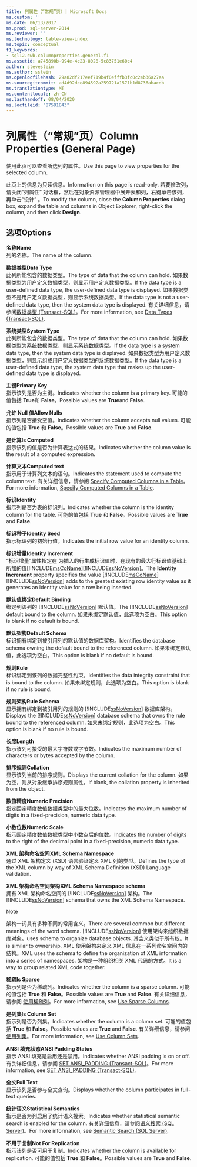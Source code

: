 ```yaml
---
title: 列属性（“常规”页）| Microsoft Docs
ms.custom: ''
ms.date: 06/13/2017
ms.prod: sql-server-2014
ms.reviewer: ''
ms.technology: table-view-index
ms.topic: conceptual
f1_keywords:
- sql12.swb.columnproperties.general.f1
ms.assetid: a745890b-994e-4c23-8028-5c83751e60c4
author: stevestein
ms.author: sstein
ms.openlocfilehash: 29a82df217eef719b4f0efffb3fc0c24b36a27aa
ms.sourcegitcommit: ad4d92dce894592a259721a1571b1d8736abacdb
ms.translationtype: MT
ms.contentlocale: zh-CN
ms.lasthandoff: 08/04/2020
ms.locfileid: "87591843"
---
```

# <a name="column-properties-general-page"></a><span data-ttu-id="d8b09-102">列属性（“常规”页）</span><span class="sxs-lookup"><span data-stu-id="d8b09-102">Column Properties (General Page)</span></span>
  <span data-ttu-id="d8b09-103">使用此页可以查看所选列的属性。</span><span class="sxs-lookup"><span data-stu-id="d8b09-103">Use this page to view properties for the selected column.</span></span>  
  
 <span data-ttu-id="d8b09-104">此页上的信息为只读信息。</span><span class="sxs-lookup"><span data-stu-id="d8b09-104">Information on this page is read-only.</span></span> <span data-ttu-id="d8b09-105">若要修改列，请关闭“列属性”  对话框，然后在对象资源管理器中展开表和列，右键单击该列，再单击“设计”  。</span><span class="sxs-lookup"><span data-stu-id="d8b09-105">To modify the column, close the **Column Properties** dialog box, expand the table and columns in Object Explorer, right-click the column, and then click **Design**.</span></span>  
  
## <a name="options"></a><span data-ttu-id="d8b09-106">选项</span><span class="sxs-lookup"><span data-stu-id="d8b09-106">Options</span></span>  
 <span data-ttu-id="d8b09-107">**名称**</span><span class="sxs-lookup"><span data-stu-id="d8b09-107">**Name**</span></span>  
 <span data-ttu-id="d8b09-108">列的名称。</span><span class="sxs-lookup"><span data-stu-id="d8b09-108">The name of the column.</span></span>  
  
 <span data-ttu-id="d8b09-109">**数据类型**</span><span class="sxs-lookup"><span data-stu-id="d8b09-109">**Data Type**</span></span>  
 <span data-ttu-id="d8b09-110">此列所能包含的数据类型。</span><span class="sxs-lookup"><span data-stu-id="d8b09-110">The type of data that the column can hold.</span></span> <span data-ttu-id="d8b09-111">如果数据类型为用户定义数据类型，则显示用户定义数据类型。</span><span class="sxs-lookup"><span data-stu-id="d8b09-111">If the data type is a user-defined data type, the user-defined data type is displayed.</span></span> <span data-ttu-id="d8b09-112">如果数据类型不是用户定义数据类型，则显示系统数据类型。</span><span class="sxs-lookup"><span data-stu-id="d8b09-112">If the data type is not a user-defined data type, then the system data type is displayed.</span></span> <span data-ttu-id="d8b09-113">有关详细信息，请参阅[数据类型 (Transact-SQL)](/sql/t-sql/data-types/data-types-transact-sql)。</span><span class="sxs-lookup"><span data-stu-id="d8b09-113">For more information, see [Data Types &#40;Transact-SQL&#41;](/sql/t-sql/data-types/data-types-transact-sql).</span></span>  
  
 <span data-ttu-id="d8b09-114">**系统类型**</span><span class="sxs-lookup"><span data-stu-id="d8b09-114">**System Type**</span></span>  
 <span data-ttu-id="d8b09-115">此列所能包含的数据类型。</span><span class="sxs-lookup"><span data-stu-id="d8b09-115">The type of data that the column can hold.</span></span> <span data-ttu-id="d8b09-116">如果数据类型为系统数据类型，则显示系统数据类型。</span><span class="sxs-lookup"><span data-stu-id="d8b09-116">If the data type is a system data type, then the system data type is displayed.</span></span> <span data-ttu-id="d8b09-117">如果数据类型为用户定义数据类型，则显示组成用户定义数据类型的系统数据类型。</span><span class="sxs-lookup"><span data-stu-id="d8b09-117">If the data type is a user-defined data type, the system data type that makes up the user-defined data type is displayed.</span></span>  
  
 <span data-ttu-id="d8b09-118">**主键**</span><span class="sxs-lookup"><span data-stu-id="d8b09-118">**Primary Key**</span></span>  
 <span data-ttu-id="d8b09-119">指示该列是否为主键。</span><span class="sxs-lookup"><span data-stu-id="d8b09-119">Indicates whether the column is a primary key.</span></span> <span data-ttu-id="d8b09-120">可能的值包括 **True**和 **False**。</span><span class="sxs-lookup"><span data-stu-id="d8b09-120">Possible values are **True**and **False**.</span></span>  
  
 <span data-ttu-id="d8b09-121">**允许 Null 值**</span><span class="sxs-lookup"><span data-stu-id="d8b09-121">**Allow Nulls**</span></span>  
 <span data-ttu-id="d8b09-122">指示列是否接受空值。</span><span class="sxs-lookup"><span data-stu-id="d8b09-122">Indicates whether the column accepts null values.</span></span> <span data-ttu-id="d8b09-123">可能的值包括 **True** 和 **False**。</span><span class="sxs-lookup"><span data-stu-id="d8b09-123">Possible values are **True** and **False**.</span></span>  
  
 <span data-ttu-id="d8b09-124">**是计算**</span><span class="sxs-lookup"><span data-stu-id="d8b09-124">**Is Computed**</span></span>  
 <span data-ttu-id="d8b09-125">指示该列的值是否为计算表达式的结果。</span><span class="sxs-lookup"><span data-stu-id="d8b09-125">Indicates whether the column value is the result of a computed expression.</span></span>  
  
 <span data-ttu-id="d8b09-126">**计算文本**</span><span class="sxs-lookup"><span data-stu-id="d8b09-126">**Computed text**</span></span>  
 <span data-ttu-id="d8b09-127">指示用于计算列文本的语句。</span><span class="sxs-lookup"><span data-stu-id="d8b09-127">Indicates the statement used to compute the column text.</span></span> <span data-ttu-id="d8b09-128">有关详细信息，请参阅 [Specify Computed Columns in a Table](specify-computed-columns-in-a-table.md)。</span><span class="sxs-lookup"><span data-stu-id="d8b09-128">For more information, [Specify Computed Columns in a Table](specify-computed-columns-in-a-table.md).</span></span>  
  
 <span data-ttu-id="d8b09-129">**标识**</span><span class="sxs-lookup"><span data-stu-id="d8b09-129">**Identity**</span></span>  
 <span data-ttu-id="d8b09-130">指示列是否为表的标识列。</span><span class="sxs-lookup"><span data-stu-id="d8b09-130">Indicates whether the column is the identity column for the table.</span></span> <span data-ttu-id="d8b09-131">可能的值包括 **True** 和 **False**。</span><span class="sxs-lookup"><span data-stu-id="d8b09-131">Possible values are **True** and **False**.</span></span>  
  
 <span data-ttu-id="d8b09-132">**标识种子**</span><span class="sxs-lookup"><span data-stu-id="d8b09-132">**Identity Seed**</span></span>  
 <span data-ttu-id="d8b09-133">指示标识列的初始行值。</span><span class="sxs-lookup"><span data-stu-id="d8b09-133">Indicates the initial row value for an identity column.</span></span>  
  
 <span data-ttu-id="d8b09-134">**标识增量**</span><span class="sxs-lookup"><span data-stu-id="d8b09-134">**Identity Increment**</span></span>  
 <span data-ttu-id="d8b09-135">“标识增量”属性指定在   为插入的行生成标识值时，在现有的最大行标识值基础上所加的值[!INCLUDE[msCoName](../../includes/msconame-md.md)][!INCLUDE[ssNoVersion](../../includes/ssnoversion-md.md)]。</span><span class="sxs-lookup"><span data-stu-id="d8b09-135">The **Identity Increment** property specifies the value [!INCLUDE[msCoName](../../includes/msconame-md.md)] [!INCLUDE[ssNoVersion](../../includes/ssnoversion-md.md)] adds to the greatest existing row identity value as it generates an identity value for a row being inserted.</span></span>  
  
 <span data-ttu-id="d8b09-136">**默认值绑定**</span><span class="sxs-lookup"><span data-stu-id="d8b09-136">**Default Binding**</span></span>  
 <span data-ttu-id="d8b09-137">绑定到该列的 [!INCLUDE[ssNoVersion](../../includes/ssnoversion-md.md)] 默认值。</span><span class="sxs-lookup"><span data-stu-id="d8b09-137">The [!INCLUDE[ssNoVersion](../../includes/ssnoversion-md.md)] default bound to the column.</span></span> <span data-ttu-id="d8b09-138">如果未绑定默认值，此选项为空白。</span><span class="sxs-lookup"><span data-stu-id="d8b09-138">This option is blank if no default is bound.</span></span>  
  
 <span data-ttu-id="d8b09-139">**默认架构**</span><span class="sxs-lookup"><span data-stu-id="d8b09-139">**Default Schema**</span></span>  
 <span data-ttu-id="d8b09-140">标识拥有绑定到被引用列的默认值的数据库架构。</span><span class="sxs-lookup"><span data-stu-id="d8b09-140">Identifies the database schema owning the default bound to the referenced column.</span></span> <span data-ttu-id="d8b09-141">如果未绑定默认值，此选项为空白。</span><span class="sxs-lookup"><span data-stu-id="d8b09-141">This option is blank if no default is bound.</span></span>  
  
 <span data-ttu-id="d8b09-142">**规则**</span><span class="sxs-lookup"><span data-stu-id="d8b09-142">**Rule**</span></span>  
 <span data-ttu-id="d8b09-143">标识绑定到该列的数据完整性约束。</span><span class="sxs-lookup"><span data-stu-id="d8b09-143">Identifies the data integrity constraint that is bound to the column.</span></span> <span data-ttu-id="d8b09-144">如果未绑定规则，此选项为空白。</span><span class="sxs-lookup"><span data-stu-id="d8b09-144">This option is blank if no rule is bound.</span></span>  
  
 <span data-ttu-id="d8b09-145">**规则架构**</span><span class="sxs-lookup"><span data-stu-id="d8b09-145">**Rule Schema**</span></span>  
 <span data-ttu-id="d8b09-146">显示拥有绑定到被引用列的规则的 [!INCLUDE[ssNoVersion](../../includes/ssnoversion-md.md)] 数据库架构。</span><span class="sxs-lookup"><span data-stu-id="d8b09-146">Displays the [!INCLUDE[ssNoVersion](../../includes/ssnoversion-md.md)] database schema that owns the rule bound to the referenced column.</span></span> <span data-ttu-id="d8b09-147">如果未绑定规则，此选项为空白。</span><span class="sxs-lookup"><span data-stu-id="d8b09-147">This option is blank if no rule is bound.</span></span>  
  
 <span data-ttu-id="d8b09-148">**长度**</span><span class="sxs-lookup"><span data-stu-id="d8b09-148">**Length**</span></span>  
 <span data-ttu-id="d8b09-149">指示该列可接受的最大字符数或字节数。</span><span class="sxs-lookup"><span data-stu-id="d8b09-149">Indicates the maximum number of characters or bytes accepted by the column.</span></span>  
  
 <span data-ttu-id="d8b09-150">**排序规则**</span><span class="sxs-lookup"><span data-stu-id="d8b09-150">**Collation**</span></span>  
 <span data-ttu-id="d8b09-151">显示该列当前的排序规则。</span><span class="sxs-lookup"><span data-stu-id="d8b09-151">Displays the current collation for the column.</span></span> <span data-ttu-id="d8b09-152">如果为空，则从对象继承排序规则属性。</span><span class="sxs-lookup"><span data-stu-id="d8b09-152">If blank, the collation property is inherited from the object.</span></span>  
  
 <span data-ttu-id="d8b09-153">**数值精度**</span><span class="sxs-lookup"><span data-stu-id="d8b09-153">**Numeric Precision**</span></span>  
 <span data-ttu-id="d8b09-154">指定固定精度数值数据类型中的最大位数。</span><span class="sxs-lookup"><span data-stu-id="d8b09-154">Indicates the maximum number of digits in a fixed-precision, numeric data type.</span></span>  
  
 <span data-ttu-id="d8b09-155">**小数位数**</span><span class="sxs-lookup"><span data-stu-id="d8b09-155">**Numeric Scale**</span></span>  
 <span data-ttu-id="d8b09-156">指示固定精度数值数据类型中小数点后的位数。</span><span class="sxs-lookup"><span data-stu-id="d8b09-156">Indicates the number of digits to the right of the decimal point in a fixed-precision, numeric data type.</span></span>  
  
 <span data-ttu-id="d8b09-157">**XML 架构命名空间**</span><span class="sxs-lookup"><span data-stu-id="d8b09-157">**XML Schema Namespace**</span></span>  
 <span data-ttu-id="d8b09-158">通过 XML 架构定义 (XSD) 语言验证定义 XML 列的类型。</span><span class="sxs-lookup"><span data-stu-id="d8b09-158">Defines the type of the XML column by way of XML Schema Definition (XSD) Language validation.</span></span>  
  
 <span data-ttu-id="d8b09-159">**XML 架构命名空间架构**</span><span class="sxs-lookup"><span data-stu-id="d8b09-159">**XML Schema Namespace schema**</span></span>  
 <span data-ttu-id="d8b09-160">拥有 XML 架构命名空间的 [!INCLUDE[ssNoVersion](../../includes/ssnoversion-md.md)] 架构。</span><span class="sxs-lookup"><span data-stu-id="d8b09-160">The [!INCLUDE[ssNoVersion](../../includes/ssnoversion-md.md)] schema that owns the XML Schema Namespace.</span></span>  
  
> [!NOTE]  
>  <span data-ttu-id="d8b09-161">架构一词具有多种不同的常用含义。</span><span class="sxs-lookup"><span data-stu-id="d8b09-161">There are several common but different meanings of the word schema.</span></span> [!INCLUDE[ssNoVersion](../../includes/ssnoversion-md.md)] <span data-ttu-id="d8b09-162">使用架构来组织数据库对象。</span><span class="sxs-lookup"><span data-stu-id="d8b09-162">uses schema to organize database objects.</span></span> <span data-ttu-id="d8b09-163">其含义类似于所有权。</span><span class="sxs-lookup"><span data-stu-id="d8b09-163">It is similar to ownership.</span></span> <span data-ttu-id="d8b09-164">XML 使用架构来定义 XML 信息在一系列命名空间内的结构。</span><span class="sxs-lookup"><span data-stu-id="d8b09-164">XML uses the schema to define the organization of XML information into a series of namespaces.</span></span> <span data-ttu-id="d8b09-165">架构是一种组织相关 XML 代码的方式。</span><span class="sxs-lookup"><span data-stu-id="d8b09-165">It is a way to group related XML code together.</span></span>  
  
 <span data-ttu-id="d8b09-166">**稀疏**</span><span class="sxs-lookup"><span data-stu-id="d8b09-166">**Is Sparse**</span></span>  
 <span data-ttu-id="d8b09-167">指示列是否为稀疏列。</span><span class="sxs-lookup"><span data-stu-id="d8b09-167">Indicates whether the column is a sparse column.</span></span> <span data-ttu-id="d8b09-168">可能的值包括 **True** 和 **False**。</span><span class="sxs-lookup"><span data-stu-id="d8b09-168">Possible values are **True** and **False**.</span></span> <span data-ttu-id="d8b09-169">有关详细信息，请参阅 [使用稀疏列](use-sparse-columns.md)。</span><span class="sxs-lookup"><span data-stu-id="d8b09-169">For more information, see [Use Sparse Columns](use-sparse-columns.md).</span></span>  
  
 <span data-ttu-id="d8b09-170">**是列集**</span><span class="sxs-lookup"><span data-stu-id="d8b09-170">**Is Column Set**</span></span>  
 <span data-ttu-id="d8b09-171">指示列是否为列集。</span><span class="sxs-lookup"><span data-stu-id="d8b09-171">Indicates whether the column is a column set.</span></span> <span data-ttu-id="d8b09-172">可能的值包括 **True** 和 **False**。</span><span class="sxs-lookup"><span data-stu-id="d8b09-172">Possible values are **True** and **False**.</span></span> <span data-ttu-id="d8b09-173">有关详细信息，请参阅 [使用列集](use-column-sets.md)。</span><span class="sxs-lookup"><span data-stu-id="d8b09-173">For more information, see [Use Column Sets](use-column-sets.md).</span></span>  
  
 <span data-ttu-id="d8b09-174">**ANSI 填充状态**</span><span class="sxs-lookup"><span data-stu-id="d8b09-174">**ANSI Padding Status**</span></span>  
 <span data-ttu-id="d8b09-175">指示 ANSI 填充是启用还是禁用。</span><span class="sxs-lookup"><span data-stu-id="d8b09-175">Indicates whether ANSI padding is on or off.</span></span> <span data-ttu-id="d8b09-176">有关详细信息，请参阅 [SET ANSI_PADDING (Transact-SQL)](/sql/t-sql/statements/set-ansi-padding-transact-sql)。</span><span class="sxs-lookup"><span data-stu-id="d8b09-176">For more information, see [SET ANSI_PADDING &#40;Transact-SQL&#41;](/sql/t-sql/statements/set-ansi-padding-transact-sql).</span></span>  
  
 <span data-ttu-id="d8b09-177">**全文**</span><span class="sxs-lookup"><span data-stu-id="d8b09-177">**Full Text**</span></span>  
 <span data-ttu-id="d8b09-178">显示该列是否参与全文查询。</span><span class="sxs-lookup"><span data-stu-id="d8b09-178">Displays whether the column participates in full-text queries.</span></span>  
  
 <span data-ttu-id="d8b09-179">**统计语义**</span><span class="sxs-lookup"><span data-stu-id="d8b09-179">**Statistical Semantics**</span></span>  
 <span data-ttu-id="d8b09-180">指示是否为列启用了统计语义搜索。</span><span class="sxs-lookup"><span data-stu-id="d8b09-180">Indicates whether statistical semantic search is enabled for the column.</span></span> <span data-ttu-id="d8b09-181">有关详细信息，请参阅[语义搜索 (SQL Server)](../search/semantic-search-sql-server.md)。</span><span class="sxs-lookup"><span data-stu-id="d8b09-181">For more information, see [Semantic Search &#40;SQL Server&#41;](../search/semantic-search-sql-server.md).</span></span>  
  
 <span data-ttu-id="d8b09-182">**不用于复制**</span><span class="sxs-lookup"><span data-stu-id="d8b09-182">**Not For Replication**</span></span>  
 <span data-ttu-id="d8b09-183">指示该列是否可用于复制。</span><span class="sxs-lookup"><span data-stu-id="d8b09-183">Indicates whether the column is available for replication.</span></span> <span data-ttu-id="d8b09-184">可能的值包括 **True** 和 **False**。</span><span class="sxs-lookup"><span data-stu-id="d8b09-184">Possible values are **True** and **False**.</span></span>  
  
  
